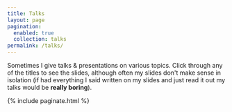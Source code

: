 ```yaml
---
title: Talks
layout: page
pagination: 
  enabled: true
  collection: talks
permalink: /talks/
---
```


Sometimes I give talks & presentations on various topics. Click through any of
the titles to see the slides, although often my slides don't make sense in
isolation (if had everything I said written on my slides and just read it out my
talks would be **really boring**).

{% include paginate.html %}
